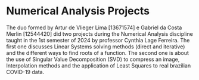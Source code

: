 # Numerical Analysis Projects

The duo formed by Artur de Vlieger Lima [13671574] e Gabriel da Costa Merlin [12544420] did two projects during the Numerical Analysis discipline taught in the 1st semester of 2024 by professor Cynthia Lage Ferreira. The first one discusses Linear Systems solving methods (direct and iterative) and the different ways to find roots of a function. The second one is about the use of Singular Value Decomposition (SVD) to compress an image, Interpolation methods and the application of Least Squares to real brazilian COVID-19 data. 
